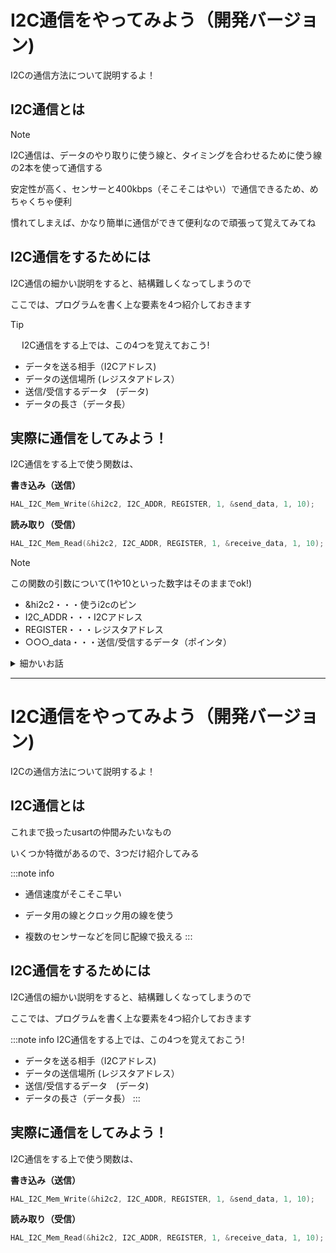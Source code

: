 # I2C通信をやってみよう（開発バージョン)

I2Cの通信方法について説明するよ！

## I2C通信とは

> [!NOTE] 
>
> I2C通信は、データのやり取りに使う線と、タイミングを合わせるために使う線の2本を使って通信する
> 
> 安定性が高く、センサーと400kbps（そこそこはやい）で通信できるため、めちゃくちゃ便利
>
> 慣れてしまえば、かなり簡単に通信ができて便利なので頑張って覚えてみてね

## I2C通信をするためには

I2C通信の細かい説明をすると、結構難しくなってしまうので

ここでは、プログラムを書く上な要素を4つ紹介しておきます

> [!TIP]
>　
> I2C通信をする上では、この4つを覚えておこう!
>
> - データを送る相手（I2Cアドレス)
> - データの送信場所 (レジスタアドレス）
> - 送信/受信するデータ　(データ)
> - データの長さ（データ長）

## 実際に通信をしてみよう！

I2C通信をする上で使う関数は、

**書き込み（送信）**
```cpp
HAL_I2C_Mem_Write(&hi2c2, I2C_ADDR, REGISTER, 1, &send_data, 1, 10);
```

**読み取り（受信）**
```cpp
HAL_I2C_Mem_Read(&hi2c2, I2C_ADDR, REGISTER, 1, &receive_data, 1, 10);
```

> [!NOTE]
>
> この関数の引数について(1や10といった数字はそのままでok!)
>
> - &hi2c2・・・使うi2cのピン
> - I2C_ADDR・・・I2Cアドレス
> - REGISTER・・・レジスタアドレス
> - ○○○_data・・・送信/受信するデータ（ポインタ）
>

<details>

 <summary> 細かいお話 </summary>

 <br>

- **一番最後の'10'という引数について**

これは、最大時間を設定している

通常は一瞬で通信が成功するが、上手くいかなかったときこの数字の秒数（単位はms)で諦めるように設定できる
 
<br>

- **REGISTERと&send_dataの後の'1'という引数について**

これは、隣り合う複数のレジスタに一度に書き込むときに使う

例えば、0x10から0x12までの3つのレジスタに書き込みたいときは、send_data[3]のように3つの要素を持つ配列とセットで
このように書くことができる

```cpp
HAL_I2C_Mem_Write(&hi2c2, I2C_ADDR, 0x10, 3, send_data, 3, 10);
```

センサーの値などはxyzのデータが近いレジスタにあることがほとんどなので、知っておくと便利かも

</details>

* * *

# I2C通信をやってみよう（開発バージョン)

I2Cの通信方法について説明するよ！

## I2C通信とは

これまで扱ったusartの仲間みたいなもの

いくつか特徴があるので、3つだけ紹介してみる

:::note info

- 通信速度がそこそこ早い

- データ用の線とクロック用の線を使う

- 複数のセンサーなどを同じ配線で扱える
:::

## I2C通信をするためには

I2C通信の細かい説明をすると、結構難しくなってしまうので

ここでは、プログラムを書く上な要素を4つ紹介しておきます

:::note info
I2C通信をする上では、この4つを覚えておこう!

 - データを送る相手（I2Cアドレス)
 - データの送信場所 (レジスタアドレス）
 - 送信/受信するデータ　(データ)
 - データの長さ（データ長）
:::

## 実際に通信をしてみよう！

I2C通信をする上で使う関数は、

**書き込み（送信）**
```cpp
HAL_I2C_Mem_Write(&hi2c2, I2C_ADDR, REGISTER, 1, &send_data, 1, 10);
```

**読み取り（受信）**
```cpp
HAL_I2C_Mem_Read(&hi2c2, I2C_ADDR, REGISTER, 1, &receive_data, 1, 10);
```
